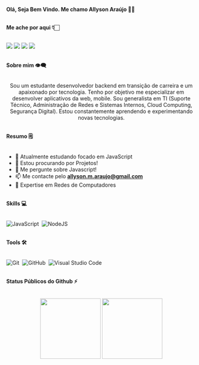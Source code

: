 <summary><b>
<p> Olá, Seja Bem Vindo. Me chamo Allyson Araújo 🖖🏻 </p>
 </b></summary>
<br>

<summary><b> Me ache por aqui 👇🏻 </b></summary>
<br>

[<img src="https://img.shields.io/badge/linkedin-%230077B5.svg?&style=for-the-badge&logo=linkedin&logoColor=white" />](https://www.linkedin.com/in/allysonmaraujo/)
[<img src = "https://img.shields.io/badge/instagram-%23E4405F.svg?&style=for-the-badge&logo=instagram&logoColor=white">](https://www.instagram.com/allyson.m.araujo/)
[<img src="https://img.shields.io/badge/gmail-D14836?&style=for-the-badge&logo=gmail&logoColor=white&link=mailto:allyson.m.araujo@gmail.com">](mailto:allyson.m.araujo@gmail.com)
<a href="https://discord.gg/allyson.m.araujo" target="_blank"><img src="https://img.shields.io/badge/Discord-7289DA?style=for-the-badge&logo=discord&logoColor=white" target="_blank"></a>
<br>
<br>
<summary><b>Sobre mim 👁‍🗨 </b></summary>
<br>

<p align="center">
Sou um estudante desenvolvedor backend em transição de carreira e um apaixonado por tecnologia. Tenho por objetivo me especializar em desenvolver aplicativos da web, mobile. Sou generalista em TI (Suporte Técnico, Administração de Redes e Sistemas Internos, Cloud Computing, Segurança Digital). Estou constantemente aprendendo e experimentando novas tecnologias. 
</p>

<br>

<summary><b>Resumo 🗒 </b></summary>
<br>

- 🌱 Atualmente estudando focado em JavaScript
- 🤔 Estou procurando por Projetos!
- 💬 Me pergunte sobre Javascript!
- 📫 Me contacte pelo **allyson.m.araujo@gmail.com**
- 🧠 Expertise em Redes de Computadores 

<br>

<summary><b>Skills 💻</b></summary>
<br>

![JavaScript](https://img.shields.io/badge/Javascript-F7DF1E.svg?style=for-the-badge&logo=javascript&logoColor=black)&nbsp;
![NodeJS](https://img.shields.io/badge/node.js-6DA55F?style=for-the-badge&logo=node.js&logoColor=white)&nbsp;
<br>
<br>
<summary><b>Tools 🛠</b></summary>
<br>

![Git](https://img.shields.io/badge/-git-red?style=for-the-badge&logo=Git&logoColor=white)&nbsp;
![GitHub](https://img.shields.io/badge/-GitHub-181717?style=for-the-badge&logo=github)&nbsp;
![Visual Studio Code](https://img.shields.io/badge/-VSCODE-007ACC?style=for-the-badge&&logo=visual-studio-code&logoColor=white)&nbsp;
<br>
<br>
<summary><b>Status Públicos do Github ⚡</b></summary>
<br>
<p align="center">
<img height="160em" src="https://github-readme-stats-vert-three-11.vercel.app/api?username=allysonmaraujo&show_icons=true&theme=radical&hide"/>
<img height="160em" src="https://github-readme-stats-vert-three-11.vercel.app/api/top-langs/?username=allysonmaraujo&layout=compact&langs_count=6&theme=radical&hide"/>
</p>
